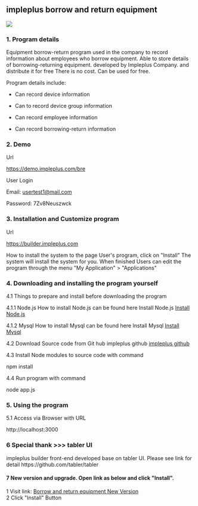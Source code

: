 <h2>impleplus borrow and return equipment</h2>

<img src="https://impleplus.com/static/builder/bre.png">

<h3>1. Program details</h3>

Equipment borrow-return program used in the company to record information about employees who borrow equipment. Able to store details of borrowing-returning equipment. developed by Impleplus Company. and distribute it for free There is no cost. Can be used for free.

Program details include:

- Can record device information

- Can to record device group information

- Can record employee information

- Can record borrowing-return information

<h3>2. Demo</h3>

Url

<a href="https://demo.impleplus.com/bre" target="_blank">https://demo.impleplus.com/bre</a>

User Login

Email: usertest1@mail.com

Password: 7Zv8Neuszwck

<h3>3. Installation and Customize program</h3>

Url

<a href="https://builder.impleplus.com" target="_blank">https://builder.impleplus.com</a>

How to install the system to the page User's program, click on "Install" The system will install the system for you. When finished Users can edit the program through the menu "My Application" > "Applications"

<h3>4. Downloading and installing the program yourself</h3>

4.1 Things to prepare and install before downloading the program

4.1.1 Node.js How to install Node.js can be found here Install Node.js <a href="https://nodejs.org/en/learn/getting-started/how-to-install-nodejs" target="_blank">Install Node.js</a>

4.1.2 Mysql How to install Mysql can be found here Install Mysql  <a href="https://dev.mysql.com/doc/mysql-installation-excerpt/5.7/en/preface.html" target="_blank">Install Mysql</a>

4.2 Download Source code from Git hub impleplus github <a href="https://github.com/impleplus" target="_blank">impleplus github</a>

4.3 Install Node modules to source code with command

npm install

4.4 Run program with command

node app.js

<h3>5. Using the program</h3>

5.1 Access via Browser with URL

http://localhost:3000

<h3>6 Special thank >>> tabler UI</h3>
impleplus builder front-end developed base on tabler UI. Please see link for detail 
https://github.com/tabler/tabler

<h4>7 New version and upgrade. Open link as below and click "Install".</h4>
 1 Visit link: <a href="https://builder.impleplus.com/installapp" target="_blank">Borrow and return equipment New Version</a> <br/>
 2 Click "Install" Button
